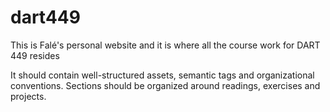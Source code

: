 # dart449
This is Falé's personal website and it is where all the course work for DART 449 resides

It should contain well-structured assets, semantic tags and organizational conventions. Sections should be organized around readings, exercises and projects.
